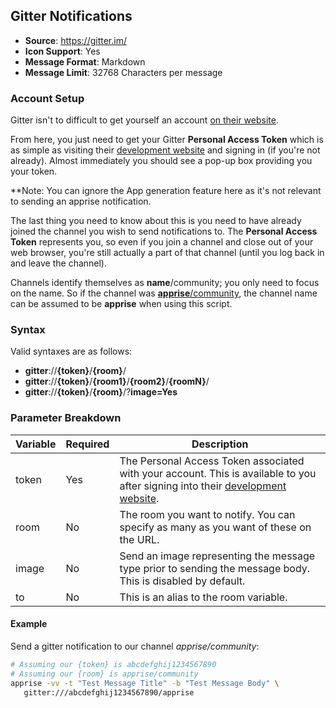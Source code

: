 ## Gitter Notifications
* **Source**: https://gitter.im/
* **Icon Support**: Yes
* **Message Format**: Markdown
* **Message Limit**: 32768 Characters per message

### Account Setup
Gitter isn't to difficult to get yourself an account [on their website](https://gitter.im/). 

From here, you just need to get your Gitter **Personal Access Token** which is as simple as visiting their [development website](https://developer.gitter.im/apps) and signing in (if you're not already).  Almost immediately you should see a pop-up box providing you your token.

**Note: You can ignore the App generation feature here as it's not relevant to sending an apprise notification.

The last thing you need to know about this is you need to have already joined the channel you wish to send notifications to.  The **Personal Access Token** represents you, so even if you join a channel and close out of your web browser, you're still actually a part of that channel (until you log back in and leave the channel).

Channels identify themselves as **name**/community; you only need to focus on the name. So if the channel was [**apprise**/community](https://gitter.im/apprise-notifications/community), the channel name can be assumed to be **apprise** when using this script.
### Syntax
Valid syntaxes are as follows:
* **gitter**://**{token}**/**{room}**/
* **gitter**://**{token}**/**{room1}**/**{room2}**/**{roomN}**/
* **gitter**://**{token}**/**{room}**/?**image=Yes**

### Parameter Breakdown
| Variable    | Required | Description
| ----------- | -------- | -----------
| token       | Yes      | The Personal Access Token associated with your account. This is available to you after signing into their [development website](https://developer.gitter.im/apps).
| room        | No       | The room you want to notify. You can specify as many as you want of these on the URL.
| image       | No       | Send an image representing the message type prior to sending the message body.  This is disabled by default.
| to          | No       | This is an alias to the room variable.

#### Example
Send a gitter notification to our channel _apprise/community_:
```bash
# Assuming our {token} is abcdefghij1234567890
# Assuming our {room} is apprise/community
apprise -vv -t "Test Message Title" -b "Test Message Body" \
   gitter:///abcdefghij1234567890/apprise
```